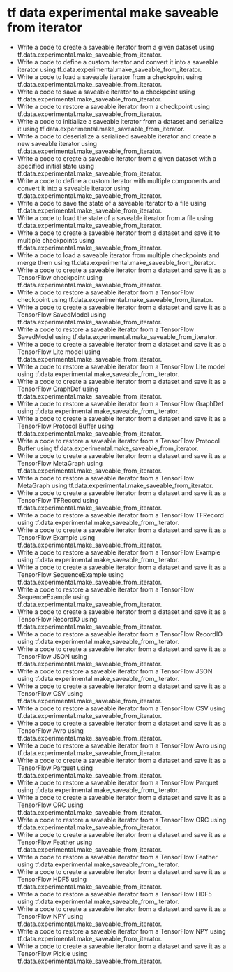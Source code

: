 # tf data experimental make saveable from iterator

- Write a code to create a saveable iterator from a given dataset using tf.data.experimental.make_saveable_from_iterator.
- Write a code to define a custom iterator and convert it into a saveable iterator using tf.data.experimental.make_saveable_from_iterator.
- Write a code to load a saveable iterator from a checkpoint using tf.data.experimental.make_saveable_from_iterator.
- Write a code to save a saveable iterator to a checkpoint using tf.data.experimental.make_saveable_from_iterator.
- Write a code to restore a saveable iterator from a checkpoint using tf.data.experimental.make_saveable_from_iterator.
- Write a code to initialize a saveable iterator from a dataset and serialize it using tf.data.experimental.make_saveable_from_iterator.
- Write a code to deserialize a serialized saveable iterator and create a new saveable iterator using tf.data.experimental.make_saveable_from_iterator.
- Write a code to create a saveable iterator from a given dataset with a specified initial state using tf.data.experimental.make_saveable_from_iterator.
- Write a code to define a custom iterator with multiple components and convert it into a saveable iterator using tf.data.experimental.make_saveable_from_iterator.
- Write a code to save the state of a saveable iterator to a file using tf.data.experimental.make_saveable_from_iterator.
- Write a code to load the state of a saveable iterator from a file using tf.data.experimental.make_saveable_from_iterator.
- Write a code to create a saveable iterator from a dataset and save it to multiple checkpoints using tf.data.experimental.make_saveable_from_iterator.
- Write a code to load a saveable iterator from multiple checkpoints and merge them using tf.data.experimental.make_saveable_from_iterator.
- Write a code to create a saveable iterator from a dataset and save it as a TensorFlow checkpoint using tf.data.experimental.make_saveable_from_iterator.
- Write a code to restore a saveable iterator from a TensorFlow checkpoint using tf.data.experimental.make_saveable_from_iterator.
- Write a code to create a saveable iterator from a dataset and save it as a TensorFlow SavedModel using tf.data.experimental.make_saveable_from_iterator.
- Write a code to restore a saveable iterator from a TensorFlow SavedModel using tf.data.experimental.make_saveable_from_iterator.
- Write a code to create a saveable iterator from a dataset and save it as a TensorFlow Lite model using tf.data.experimental.make_saveable_from_iterator.
- Write a code to restore a saveable iterator from a TensorFlow Lite model using tf.data.experimental.make_saveable_from_iterator.
- Write a code to create a saveable iterator from a dataset and save it as a TensorFlow GraphDef using tf.data.experimental.make_saveable_from_iterator.
- Write a code to restore a saveable iterator from a TensorFlow GraphDef using tf.data.experimental.make_saveable_from_iterator.
- Write a code to create a saveable iterator from a dataset and save it as a TensorFlow Protocol Buffer using tf.data.experimental.make_saveable_from_iterator.
- Write a code to restore a saveable iterator from a TensorFlow Protocol Buffer using tf.data.experimental.make_saveable_from_iterator.
- Write a code to create a saveable iterator from a dataset and save it as a TensorFlow MetaGraph using tf.data.experimental.make_saveable_from_iterator.
- Write a code to restore a saveable iterator from a TensorFlow MetaGraph using tf.data.experimental.make_saveable_from_iterator.
- Write a code to create a saveable iterator from a dataset and save it as a TensorFlow TFRecord using tf.data.experimental.make_saveable_from_iterator.
- Write a code to restore a saveable iterator from a TensorFlow TFRecord using tf.data.experimental.make_saveable_from_iterator.
- Write a code to create a saveable iterator from a dataset and save it as a TensorFlow Example using tf.data.experimental.make_saveable_from_iterator.
- Write a code to restore a saveable iterator from a TensorFlow Example using tf.data.experimental.make_saveable_from_iterator.
- Write a code to create a saveable iterator from a dataset and save it as a TensorFlow SequenceExample using tf.data.experimental.make_saveable_from_iterator.
- Write a code to restore a saveable iterator from a TensorFlow SequenceExample using tf.data.experimental.make_saveable_from_iterator.
- Write a code to create a saveable iterator from a dataset and save it as a TensorFlow RecordIO using tf.data.experimental.make_saveable_from_iterator.
- Write a code to restore a saveable iterator from a TensorFlow RecordIO using tf.data.experimental.make_saveable_from_iterator.
- Write a code to create a saveable iterator from a dataset and save it as a TensorFlow JSON using tf.data.experimental.make_saveable_from_iterator.
- Write a code to restore a saveable iterator from a TensorFlow JSON using tf.data.experimental.make_saveable_from_iterator.
- Write a code to create a saveable iterator from a dataset and save it as a TensorFlow CSV using tf.data.experimental.make_saveable_from_iterator.
- Write a code to restore a saveable iterator from a TensorFlow CSV using tf.data.experimental.make_saveable_from_iterator.
- Write a code to create a saveable iterator from a dataset and save it as a TensorFlow Avro using tf.data.experimental.make_saveable_from_iterator.
- Write a code to restore a saveable iterator from a TensorFlow Avro using tf.data.experimental.make_saveable_from_iterator.
- Write a code to create a saveable iterator from a dataset and save it as a TensorFlow Parquet using tf.data.experimental.make_saveable_from_iterator.
- Write a code to restore a saveable iterator from a TensorFlow Parquet using tf.data.experimental.make_saveable_from_iterator.
- Write a code to create a saveable iterator from a dataset and save it as a TensorFlow ORC using tf.data.experimental.make_saveable_from_iterator.
- Write a code to restore a saveable iterator from a TensorFlow ORC using tf.data.experimental.make_saveable_from_iterator.
- Write a code to create a saveable iterator from a dataset and save it as a TensorFlow Feather using tf.data.experimental.make_saveable_from_iterator.
- Write a code to restore a saveable iterator from a TensorFlow Feather using tf.data.experimental.make_saveable_from_iterator.
- Write a code to create a saveable iterator from a dataset and save it as a TensorFlow HDF5 using tf.data.experimental.make_saveable_from_iterator.
- Write a code to restore a saveable iterator from a TensorFlow HDF5 using tf.data.experimental.make_saveable_from_iterator.
- Write a code to create a saveable iterator from a dataset and save it as a TensorFlow NPY using tf.data.experimental.make_saveable_from_iterator.
- Write a code to restore a saveable iterator from a TensorFlow NPY using tf.data.experimental.make_saveable_from_iterator.
- Write a code to create a saveable iterator from a dataset and save it as a TensorFlow Pickle using tf.data.experimental.make_saveable_from_iterator.